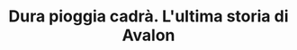 ---
layout: book
title: "Dura pioggia cadrà. L'ultima storia di Avalon"
author_first_name: "Paolo Logli"
author_last_name: "Logli"
cover_url: "/assets/images/book-cover-placeholder.jpg"
year: 2023
---
